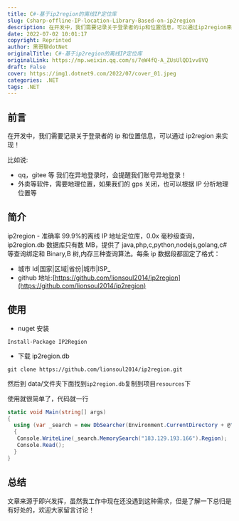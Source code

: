 ```yaml
---
title: C#-基于ip2region的离线IP定位库
slug: Csharp-offline-IP-location-Library-Based-on-ip2region
description: 在开发中，我们需要记录关于登录者的ip和位置信息，可以通过ip2region来实现！
date: 2022-07-02 10:01:17
copyright: Reprinted
author: 黑哥聊dotNet
originalTitle: C#-基于ip2region的离线IP定位库
originalLink: https://mp.weixin.qq.com/s/7eW4fQ-A_ZUsUlQD1vv8VQ
draft: False
cover: https://img1.dotnet9.com/2022/07/cover_01.jpeg
categories: .NET
tags: .NET
---
```


## 前言

在开发中，我们需要记录关于登录者的 ip 和位置信息，可以通过 ip2region 来实现！

比如说:

- qq，gitee 等 我们在异地登录时，会提醒我们账号异地登录！
- 外卖等软件，需要地理位置，如果我们的 gps 关闭，也可以根据 IP 分析地理位置等

## 简介

ip2region - 准确率 99.9%的离线 IP 地址定位库，0.0x 毫秒级查询，ip2region.db 数据库只有数 MB，提供了 java,php,c,python,nodejs,golang,c#等查询绑定和 Binary,B 树,内存三种查询算法。每条 ip 数据段都固定了格式：

- 城市 Id|国家|区域|省份|城市|ISP\_
- github 地址:[https://github.com/lionsoul2014/ip2region](https://github.com/lionsoul2014/ip2region)

## 使用

- nuget 安装

```shell
Install-Package IP2Region
```

- 下载 ip2region.db

```shell
git clone https://github.com/lionsoul2014/ip2region.git
```

然后到 data/文件夹下面找到`ip2region.db`复制到项目`resources`下

使用就很简单了，代码就一行

```csharp
static void Main(string[] args)
{
  using (var _search = new DbSearcher(Environment.CurrentDirectory + @"\DB\ip2region.db"))
  {
   Console.WriteLine(_search.MemorySearch("183.129.193.166").Region);
   Console.Read();
  }
}
```

## 总结

文章来源于即兴发挥，虽然我工作中现在还没遇到这种需求，但是了解一下总归是有好处的，欢迎大家留言讨论！

